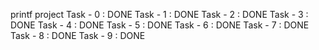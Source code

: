printf project
Task - 0 : DONE
Task - 1 : DONE
Task - 2 : DONE
Task - 3 : DONE
Task - 4 : DONE
Task - 5 : DONE
Task - 6 : DONE
Task - 7 : DONE
Task - 8 : DONE
Task - 9 : DONE
